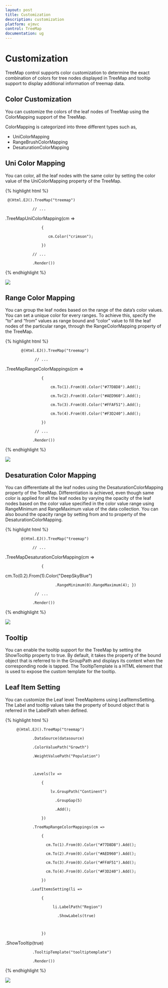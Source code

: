 ```yaml
---
layout: post
title: Customization
description: customization
platform: ejmvc
control: TreeMap
documentation: ug
---
```


# Customization

TreeMap control supports color customization to determine the exact combination of colors for tree nodes displayed in TreeMap and tooltip support to display additional information of treemap data.

## Color Customization

You can customize the colors of the leaf nodes of TreeMap using the ColorMapping support of the TreeMap. 

ColorMapping is categorized into three different types such as,

* UniColorMapping
* RangeBrushColorMapping
* DesaturationColorMapping

## Uni Color Mapping

You can color, all the leaf nodes with the same color by setting the color value of the UniColorMapping property of the TreeMap.

{% highlight html %}

     @(Html.EJ().TreeMap("treemap")

                // ...   

.TreeMapUniColorMapping(cm =>

                    {

                       cm.Color("crimson");

                    })

                // ...   

                .Render())



{% endhighlight %}



![](Customization_images/Customization_img1.png)



## Range Color Mapping

You can group the leaf nodes based on the range of the data’s color values. You can set a unique color for every ranges. To achieve this, specify the “to” and “from” values as range bound and “color” value to fill the leaf nodes of the particular range, through the RangeColorMapping property of the TreeMap.

{% highlight html %}


           @(Html.EJ().TreeMap("treemap")

                 // ...   

.TreeMapRangeColorMappings(cm => 

                    {

                        cm.To(1).From(0).Color("#77D8D8").Add();

                        cm.To(2).From(0).Color("#AED960").Add();

                        cm.To(3).From(0).Color("#FFAF51").Add();

                        cm.To(4).From(0).Color("#F3D240").Add();

                    })

                 // ...   

                .Render())





{% endhighlight %}



![](Customization_images/Customization_img2.png)


## Desaturation Color Mapping

You can differentiate all the leaf nodes using the DesaturationColorMapping property of the TreeMap. Differentiation is achieved, even though same color is applied for all the leaf nodes by varying the opacity of the leaf nodes based on the color value specified in the color value range using RangeMinimum and RangeMaximum value of the data collection. You can also bound the opacity range by setting from and to property of the DesaturationColorMapping.

{% highlight html %}


           @(Html.EJ().TreeMap("treemap")

                // ...  

.TreeMapDesaturationColorMapping(cm => 

                    {

 

 cm.To(0.2).From(1).Color("DeepSkyBlue")

                          .RangeMinimum(0).RangeMaximum(4); })

                 // ...  

                .Render())



{% endhighlight %}



![](Customization_images/Customization_img3.png)



## Tooltip

You can enable the tooltip support for the TreeMap by setting the ShowTooltip property to true. By default, it takes the property of the bound object that is referred to in the GroupPath and displays its content when the corresponding node is tapped. The TooltipTemplate is a HTML element that is used to expose the custom template for the tooltip.

## Leaf Item Setting

You can customize the Leaf level TreeMapitems using LeafItemsSetting. The Label and tooltip values take the property of bound object that is referred in the LabelPath when defined.

{% highlight html %}

         @(Html.EJ().TreeMap("treemap")

                .DataSource(datasource)

                .ColorValuePath("Growth")

                .WeightValuePath("Population")



                .Levels(lv =>

                    {

                        lv.GroupPath("Continent")

                          .GroupGap(5)

                          .Add();                            

                    })   

                .TreeMapRangeColorMappings(cm => 

                    {

                      cm.To(1).From(0).Color("#77D8D8").Add();

                      cm.To(2).From(0).Color("#AED960").Add();

                      cm.To(3).From(0).Color("#FFAF51").Add();

                      cm.To(4).From(0).Color("#F3D240").Add();

                    })

               .LeafItemsSetting(li =>

                    {

                         li.LabelPath("Region")

                           .ShowLabels(true)



                    })



.ShowTooltip(true)

                .TooltipTemplate("tooltiptemplate")                

                .Render())   

</div>   

<script  id="tooltiptemplate" type="application/jsrender">

        <div  style="margin-left:17px;margin-top:-45px;">      

<div style="height:auto;width:auto;background:black;border-radius:3px;opacity:0.6">

                 <div style="margin-top:-20px;margin-left:9px;padding-top:3px;margin-right:9px;">

                     <label style="margin-top:-20px;font-weight:normal;font-size:12px;color:white;font-family:Segoe UI;">{{:Region}}</label>

                 </div>

                 <div style="height:10px;"></div>

                 <div style="margin-top:-10px;margin-left:9px;margin-right:9px;padding-bottom:3px;">

                     <label style="margin-top:-10px;font-weight:normal;font-size:14px;color:white;font-family:segoe ui light;">{{:Population}}</label>

                 </div>

             </div>

        </div>            

    </script>



{% endhighlight %}



![](Customization_images/Customization_img4.png)

